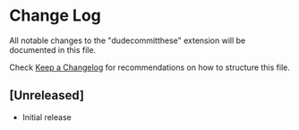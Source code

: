 # Change Log

All notable changes to the "dudecommitthese" extension will be documented in this file.

Check [Keep a Changelog](http://keepachangelog.com/) for recommendations on how to structure this file.

## [Unreleased]

- Initial release